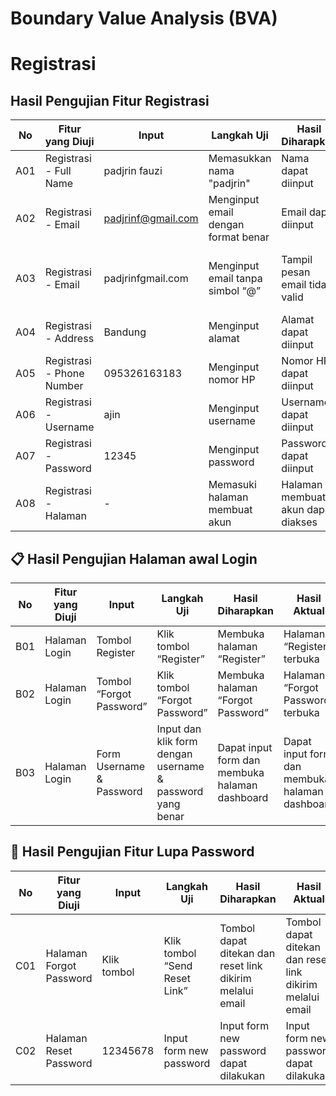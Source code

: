 # Boundary Value Analysis (BVA)

# Registrasi
## Hasil Pengujian Fitur Registrasi

| No   | Fitur yang Diuji        | Input               | Langkah Uji                                | Hasil Diharapkan                         | Hasil Aktual                               | Status |
|------|--------------------------|---------------------|---------------------------------------------|-------------------------------------------|---------------------------------------------|--------|
| A01  | Registrasi - Full Name   | padjrin fauzi       | Memasukkan nama "padjrin"                      | Nama dapat diinput                        | Nama dapat diinput                          | Lulus  |
| A02  | Registrasi - Email       | padjrinf@gmail.com  | Menginput email dengan format benar         | Email dapat diinput                       | Email dapat diinput                         | Lulus  |
| A03  | Registrasi - Email       | padjrinfgmail.com   | Menginput email tanpa simbol “@”            | Tampil pesan email tidak valid            | Sistem merespons “please include an @”      | Lulus  |
| A04  | Registrasi - Address     | Bandung             | Menginput alamat                            | Alamat dapat diinput                      | Alamat dapat diinput                        | Lulus  |
| A05  | Registrasi - Phone Number| 095326163183        | Menginput nomor HP                          | Nomor HP dapat diinput                    | Nomor HP dapat diinput                      | Lulus  |
| A06  | Registrasi - Username    | ajin                | Menginput username                          | Username dapat diinput                    | Username dapat diinput                      | Lulus  |
| A07  | Registrasi - Password    | 12345               | Menginput password                          | Password dapat diinput                    | Password dapat diinput                      | Lulus  |
| A08  | Registrasi - Halaman     | -                   | Memasuki halaman membuat akun               | Halaman membuat akun dapat diakses        | Halaman membuat akun dapat diakses          | Lulus  |



## 📋 Hasil Pengujian Halaman awal Login

| No   | Fitur yang Diuji         | Input                         | Langkah Uji                                             | Hasil Diharapkan                                 | Hasil Aktual                                     | Status |
|------|--------------------------|-------------------------------|----------------------------------------------------------|--------------------------------------------------|--------------------------------------------------|--------|
| B01  | Halaman Login            | Tombol Register               | Klik tombol “Register”                                   | Membuka halaman “Register”                       | Halaman “Register” terbuka                       | Lulus  |
| B02  | Halaman Login            | Tombol “Forgot Password”      | Klik tombol “Forgot Password”                            | Membuka halaman “Forgot Password”                | Halaman “Forgot Password” terbuka                | Lulus  |
| B03  | Halaman Login            | Form Username & Password      | Input dan klik form dengan username & password yang benar | Dapat input form dan membuka halaman dashboard   | Dapat input form dan membuka halaman dashboard   | Lulus  |

## 🔐 Hasil Pengujian Fitur Lupa Password

| No   | Fitur yang Diuji           | Input             | Langkah Uji                                | Hasil Diharapkan                                         | Hasil Aktual                                           | Status |
|------|----------------------------|-------------------|---------------------------------------------|----------------------------------------------------------|--------------------------------------------------------|--------|
| C01  | Halaman Forgot Password    | Klik tombol       | Klik tombol “Send Reset Link”               | Tombol dapat ditekan dan reset link dikirim melalui email | Tombol dapat ditekan dan reset link dikirim melalui email | Lulus  |
| C02  | Halaman Reset Password     | 12345678          | Input form new password                     | Input form new password dapat dilakukan                   | Input form new password dapat dilakukan                 | Lulus  |
